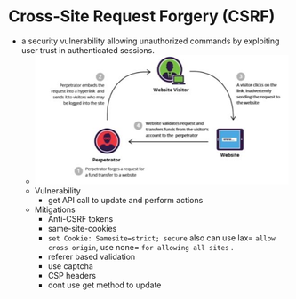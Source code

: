 # Cross-Site Request Forgery (CSRF)
- a security vulnerability allowing unauthorized commands by exploiting user trust in authenticated sessions.
  -  ![image](/Security/assets/images/CSRF.JPG)   
  - Vulnerability
    - get API call to update and perform actions
  - Mitigations
    - Anti-CSRF tokens
    - same-site-cookies
    - `set Cookie: Samesite=strict; secure` also can use lax= `allow cross origin`,
    use none= `for allowing all sites` .
    - referer based validation
    - use captcha
    - CSP headers
    - dont use get method to update